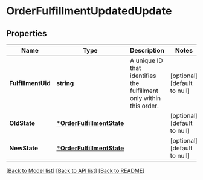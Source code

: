 # OrderFulfillmentUpdatedUpdate

## Properties

 Name               | Type                                                   | Description                                                         | Notes                        
--------------------|--------------------------------------------------------|---------------------------------------------------------------------|------------------------------
 **FulfillmentUid** | **string**                                             | A unique ID that identifies the fulfillment only within this order. | [optional] [default to null] 
 **OldState**       | [***OrderFulfillmentState**](OrderFulfillmentState.md) |                                                                     | [optional] [default to null] 
 **NewState**       | [***OrderFulfillmentState**](OrderFulfillmentState.md) |                                                                     | [optional] [default to null] 

[[Back to Model list]](../README.md#documentation-for-models) [[Back to API list]](../README.md#documentation-for-api-endpoints) [[Back to README]](../README.md)

